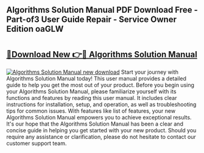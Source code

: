 ## Algorithms Solution Manual PDF Download Free - Part-of3 User Guide Repair - Service Owner Edition oaGLW

# <h2><a href="http://bc7704.oget.top/?id=Algorithms+Solution+Manual">🔗Download New 👉🔴 Algorithms Solution Manual</a></h2>

[![Algorithms Solution Manual new download](https://i.imgur.com/5g1atiW.png)](http://bc7704.oget.top/?id=Algorithms+Solution+Manual)
Start your journey with Algorithms Solution Manual today! This user manual provides a detailed guide to help you get the most out of your product. Before you begin using your Algorithms Solution Manual, please familiarize yourself with its functions and features by reading this user manual. It includes clear instructions for installation, setup, and operation, as well as troubleshooting tips for common issues. With features like list of features, your new Algorithms Solution Manual empowers you to achieve exceptional results. It's our hope that the Algorithms Solution Manual has been a clear and concise guide in helping you get started with your new product. Should you require any assistance or clarification, please do not hesitate to contact our customer support team.
